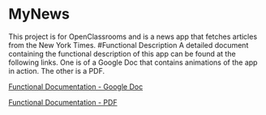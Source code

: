 # MyNews
This project is for OpenClassrooms and is a news app that fetches articles from the New York Times.
#Functional Description
A detailed document containing the functional description of this app can be found at the following links. One is of a Google Doc that contains animations of the app in action. The other is a PDF.

[Functional Documentation - Google Doc](https://drive.google.com/open?id=1YyRlPtEOHO6t98cfqjYF1nRSldeqjdczVYLE1qRKAfg)

[Functional Documentation - PDF](https://drive.google.com/open?id=1Tfj7jWl6sBCRuuKAOi1O_6T0cz6mFtHz)
